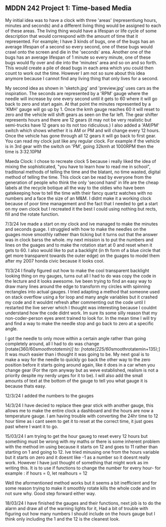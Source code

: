 ## MDDN 242 Project 1: Time-based Media  
My initial idea was to have a clock with three 'areas' (representiung hours, minutes and seconds) and a different living thing would be assigned to each of these areas. The living thing would have a lifespan or life cycle of some description that would correspond with the amount of time that it represented. For example; I have 3 kinds of bugs, one of the bugs has an average lifespan of a second so every second, one of these bugs would crawl onto the screen and die in the 'seconds' area. Another one of the bugs has an average lifespan of 1 minute so every minute, one of these bugs would fly over and die into the 'minutes' area and so on and so forth. This would create a pile of dead bugs in each area which you could then count to work out the time. However I am not so sure about this idea anymore because I cannot find any living thing that only lives for a second.

My second idea as shown in 'sketch.jpg' and 'preview.jpg' uses cars as the inspiration. The seconds are represented by a 'RPM' gauge where the needle will increase by one every second until it gets to 60 where it will go back to zero and start again. At that point the minutes represented by a 'KMH' gauge will go up by 1. Once the kmh gauge reaches 60 it will reset to zero and the vehicle will shift gears as seen on the far left. The gear shifter represents hours and there are 12 gears (it may not be very realistic but semi-trucks have 12 gears so its not too ridiculous.) I also added a 'AM/PM' switch which shows whether it is AM or PM and will change every 12 hours. Once the vehicle has gone through all 12 gears it will go back to first gear. You can read my clock just like any regular clock. For example if the vehicle is in 3rd gear with the switch on 'PM', going 32kmh at 1000RPM then the time is 3:32.10PM

Maeda Clock:
I chose to recreate clock 5 because i really liked the idea of mixing the sophisticated, "you have to learn how to read me in school", traditonal methods of telling the time and the blatant, no time wasted, digital method of telling the time. This clock can be read by everyone from the generation of people who think the only 'second hand' in life are the cheap labels at the recycle botique all the way to the oldies who have been gatekeeping how to tell the time with their fancy quartz watches with no numbers and a face the size of an M&M. I didnt make it a working clock because of poor time management and the fact that I needed to get a start on my own clock but I recreated it the best I could using nothing but rects, fill and the rotate function.

7/3/24
Ive made a start on my clock and ive managed to make the minutes and seconds guage. I struggled with how to make the needles on the guages move smoothly ratheer than ticking but it turns out that the answer was in clock barss the whole. my next mission is to put the numbers and lines on the guages and to make the rotation start at 0 and reset when it gets to 60.
I also would like to put a backlight (in th form of a blue circle that get more transparent towards the outer edge) on the guages to model them after my 2007 honda civic because it looks cool.

11/3/24
I finally figured out how to make the cool transparent backlight looking thing on my gauges, turns out all I had to do was copy the code in the lecture and it looks awesome. Ive been trying to find an easy way to draw many lines around the edge to transform my circles with spinning rectangles into actual gauges. I tried adapting a method that someone used on stack overflow using a for loop and many angle variables but it crashed my code and it wouldnt refresh after commenting out the code until I restarted the live server which I thought was interesting because I couldnt understand how the code didnt work. Im sure its some silly reason that my non-coder-person eyes arent trained to look for. In the mean time I will try and find a way to make the needle stop and go back to zero at a specific angle.

I got the needle to only move within a certain angle rather than going completely around, all I had to do was change [rotate(360/60*smoothrotatemin)] to: [rotate(225/60*smoothrotatemin+135);] It was much easier than i thought it was going to be. My next goal is to make a way for the needle to quickly go back  the other way to the zero position before it starts going around again, like it does in a car when you change gear (For the rpm anyway but as weve established, realism is not a priority despite my nerdy urges for it to be). I will also add the small amounts of text at the bottom of the gauge to tell you what gauge it is because thats easy.

12/3/24
I added the numbers to the gauges

14/3/24
I have decied to replace thee gear stick with another gauge, this allows me to make the entire clock a dashboard and the hours are now a temperature gauge. I am having trouble with converting the 24hr time to 12 hour tiime as i cant seem to get it to reset at the correct time, it just goes past where I want it to go.

15/03/24
I am trying to get the hour gaueg to reset every 12 hours but something must be wrong with my maths or there is some inherent problem with the method im using because it starts on 12 and goes to 11 rather than starting on 1 and going to 12. Ive tried minusing one from the hours variable but it starts on zero and it doesnt like -1 as a number so it doesnt really work. However I have just thought of something that might work as im writing this. It is to use if functions to change the number for every hour- for example : if hours = 0, let realhours = 12

Well the aformentioned method works but it seems a bit inefficient and for some reason trying to make it smoothly rotate kills the whole code and im not sure why. Good step forward either way.

18/03/24
I have finished the gauges and their functions, next job is to do the alarm and draw all of the warning lights for it, Had a bit of trouble with figuring out how many numbers I should include on the hours gauge but I think only including the 1 and the 12 is the cleanest look.